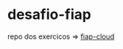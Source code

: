 # desafio-fiap

repo dos exercicos => [fiap-cloud](https://github.com/vamperst/fiap-cloud-computing-tutorials)
